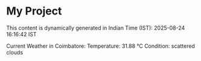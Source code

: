 # My Project

This content is dynamically generated in Indian Time (IST): 2025-08-24 16:16:42 IST


Current Weather in Coimbatore:
Temperature: 31.88 °C
Condition: scattered clouds
